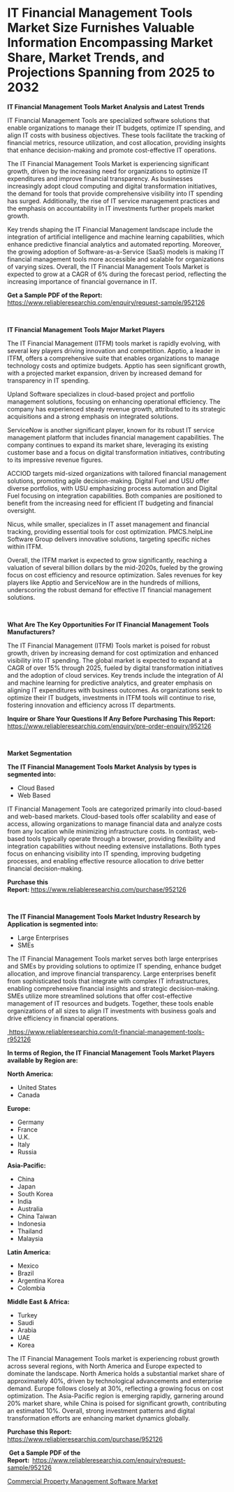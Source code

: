 <p><h1>IT Financial Management Tools Market Size Furnishes Valuable Information Encompassing Market Share, Market Trends, and Projections Spanning from 2025 to 2032</h1></p><p><strong>IT Financial Management Tools Market Analysis and Latest Trends</strong></p>
<p><p>IT Financial Management Tools are specialized software solutions that enable organizations to manage their IT budgets, optimize IT spending, and align IT costs with business objectives. These tools facilitate the tracking of financial metrics, resource utilization, and cost allocation, providing insights that enhance decision-making and promote cost-effective IT operations.</p><p>The IT Financial Management Tools Market is experiencing significant growth, driven by the increasing need for organizations to optimize IT expenditures and improve financial transparency. As businesses increasingly adopt cloud computing and digital transformation initiatives, the demand for tools that provide comprehensive visibility into IT spending has surged. Additionally, the rise of IT service management practices and the emphasis on accountability in IT investments further propels market growth.</p><p>Key trends shaping the IT Financial Management landscape include the integration of artificial intelligence and machine learning capabilities, which enhance predictive financial analytics and automated reporting. Moreover, the growing adoption of Software-as-a-Service (SaaS) models is making IT financial management tools more accessible and scalable for organizations of varying sizes. Overall, the IT Financial Management Tools Market is expected to grow at a CAGR of 6% during the forecast period, reflecting the increasing importance of financial governance in IT.</p></p>
<p><strong>Get a Sample PDF of the Report:&nbsp;</strong> <a href="https://www.reliableresearchiq.com/enquiry/request-sample/952126?utm_campaign=3282&utm_medium=2&utm_source=Github&utm_content=ia&utm_term=06032025&utm_id=it-financial-management-tools">https://www.reliableresearchiq.com/enquiry/request-sample/952126</a></p>
<p>&nbsp;</p>
<p><strong>IT Financial Management Tools Major Market Players</strong></p>
<p><p>The IT Financial Management (ITFM) tools market is rapidly evolving, with several key players driving innovation and competition. Apptio, a leader in ITFM, offers a comprehensive suite that enables organizations to manage technology costs and optimize budgets. Apptio has seen significant growth, with a projected market expansion, driven by increased demand for transparency in IT spending.</p><p>Upland Software specializes in cloud-based project and portfolio management solutions, focusing on enhancing operational efficiency. The company has experienced steady revenue growth, attributed to its strategic acquisitions and a strong emphasis on integrated solutions.</p><p>ServiceNow is another significant player, known for its robust IT service management platform that includes financial management capabilities. The company continues to expand its market share, leveraging its existing customer base and a focus on digital transformation initiatives, contributing to its impressive revenue figures.</p><p>ACCIOD targets mid-sized organizations with tailored financial management solutions, promoting agile decision-making. Digital Fuel and USU offer diverse portfolios, with USU emphasizing process automation and Digital Fuel focusing on integration capabilities. Both companies are positioned to benefit from the increasing need for efficient IT budgeting and financial oversight.</p><p>Nicus, while smaller, specializes in IT asset management and financial tracking, providing essential tools for cost optimization. PMCS.helpLine Software Group delivers innovative solutions, targeting specific niches within ITFM.</p><p>Overall, the ITFM market is expected to grow significantly, reaching a valuation of several billion dollars by the mid-2020s, fueled by the growing focus on cost efficiency and resource optimization. Sales revenues for key players like Apptio and ServiceNow are in the hundreds of millions, underscoring the robust demand for effective IT financial management solutions.</p></p>
<p>&nbsp;</p>
<p><strong>What Are The Key Opportunities For IT Financial Management Tools Manufacturers?</strong></p>
<p><p>The IT Financial Management (ITFM) Tools market is poised for robust growth, driven by increasing demand for cost optimization and enhanced visibility into IT spending. The global market is expected to expand at a CAGR of over 15% through 2025, fueled by digital transformation initiatives and the adoption of cloud services. Key trends include the integration of AI and machine learning for predictive analytics, and greater emphasis on aligning IT expenditures with business outcomes. As organizations seek to optimize their IT budgets, investments in ITFM tools will continue to rise, fostering innovation and efficiency across IT departments.</p></p>
<p><strong>Inquire or Share Your Questions If Any Before Purchasing This Report:</strong> <a href="https://www.reliableresearchiq.com/enquiry/pre-order-enquiry/952126?utm_campaign=3282&utm_medium=2&utm_source=Github&utm_content=ia&utm_term=06032025&utm_id=it-financial-management-tools">https://www.reliableresearchiq.com/enquiry/pre-order-enquiry/952126</a></p>
<p>&nbsp;</p>
<p><strong>Market Segmentation</strong></p>
<p><strong>The IT Financial Management Tools Market Analysis by types is segmented into:</strong></p>
<p><ul><li>Cloud Based</li><li>Web Based</li></ul></p>
<p><p>IT Financial Management Tools are categorized primarily into cloud-based and web-based markets. Cloud-based tools offer scalability and ease of access, allowing organizations to manage financial data and analyze costs from any location while minimizing infrastructure costs. In contrast, web-based tools typically operate through a browser, providing flexibility and integration capabilities without needing extensive installations. Both types focus on enhancing visibility into IT spending, improving budgeting processes, and enabling effective resource allocation to drive better financial decision-making.</p></p>
<p><strong>Purchase this Report:&nbsp;</strong><a href="https://www.reliableresearchiq.com/purchase/952126?utm_campaign=3282&utm_medium=2&utm_source=Github&utm_content=ia&utm_term=06032025&utm_id=it-financial-management-tools">https://www.reliableresearchiq.com/purchase/952126</a></p>
<p>&nbsp;</p>
<p><strong>The IT Financial Management Tools Market Industry Research by Application is segmented into:</strong></p>
<p><ul><li>Large Enterprises</li><li>SMEs</li></ul></p>
<p><p>The IT Financial Management Tools market serves both large enterprises and SMEs by providing solutions to optimize IT spending, enhance budget allocation, and improve financial transparency. Large enterprises benefit from sophisticated tools that integrate with complex IT infrastructures, enabling comprehensive financial insights and strategic decision-making. SMEs utilize more streamlined solutions that offer cost-effective management of IT resources and budgets. Together, these tools enable organizations of all sizes to align IT investments with business goals and drive efficiency in financial operations.</p></p>
<p><a href="https://www.reliableresearchiq.com/it-financial-management-tools-r952126?utm_campaign=3282&utm_medium=2&utm_source=Github&utm_content=ia&utm_term=06032025&utm_id=it-financial-management-tools">&nbsp;https://www.reliableresearchiq.com/it-financial-management-tools-r952126</a></p>
<p><strong>In terms of Region, the IT Financial Management Tools Market Players available by Region are:</strong></p>
<p>
    <p> <strong> North America: </strong>
        <ul>
            <li>United States</li>
            <li>Canada</li>
        </ul>
        </p> 
    <p> <strong> Europe: </strong>
        <ul>
            <li>Germany</li>
            <li>France</li>
            <li>U.K.</li>
            <li>Italy</li>
            <li>Russia</li>
        </ul>
        </p> 
    <p> <strong> Asia-Pacific: </strong>
        <ul>
            <li>China</li>
            <li>Japan</li>
            <li>South Korea</li>
            <li>India</li>
            <li>Australia</li>
            <li>China Taiwan</li>
            <li>Indonesia</li>
            <li>Thailand</li>
            <li>Malaysia</li>
        </ul>
        </p> 
    <p> <strong> Latin America: </strong>
        <ul>
            <li>Mexico</li>
            <li>Brazil</li>
            <li>Argentina Korea</li>
            <li>Colombia</li>
        </ul>
        </p> 
    <p> <strong> Middle East & Africa: </strong>
        <ul>
            <li>Turkey</li>
            <li>Saudi</li>
            <li>Arabia</li>
            <li>UAE</li>
            <li>Korea</li>
        </ul>
    </p>
    </p>
<p><p>The IT Financial Management Tools market is experiencing robust growth across several regions, with North America and Europe expected to dominate the landscape. North America holds a substantial market share of approximately 40%, driven by technological advancements and enterprise demand. Europe follows closely at 30%, reflecting a growing focus on cost optimization. The Asia-Pacific region is emerging rapidly, garnering around 20% market share, while China is poised for significant growth, contributing an estimated 10%. Overall, strong investment patterns and digital transformation efforts are enhancing market dynamics globally.</p></p>
<p><strong>Purchase this Report: </strong><a href="https://www.reliableresearchiq.com/purchase/952126?utm_campaign=3282&utm_medium=2&utm_source=Github&utm_content=ia&utm_term=06032025&utm_id=it-financial-management-tools">https://www.reliableresearchiq.com/purchase/952126</a></p>
<p>&nbsp;<strong>Get a Sample PDF of the Report:&nbsp;&nbsp;</strong><a href="https://www.reliableresearchiq.com/enquiry/request-sample/952126?utm_campaign=3282&utm_medium=2&utm_source=Github&utm_content=ia&utm_term=06032025&utm_id=it-financial-management-tools">https://www.reliableresearchiq.com/enquiry/request-sample/952126</a></p>
<p><strong></strong></p>
<p><p><a href="https://github.com/krulicfidura/Market-Research-Report-List-1/blob/main/commercial-property-management-software-market.md?utm_campaign=3282&utm_medium=2&utm_source=Github&utm_content=ia&utm_term=06032025&utm_id=it-financial-management-tools">Commercial Property Management Software Market</a></p></p>